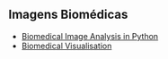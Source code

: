 ## Imagens Biomédicas 

- [Biomedical Image Analysis in Python](https://www.datacamp.com/courses/biomedical-image-analysis-in-python)
- [Biomedical Visualisation](https://www.coursera.org/learn/biomedvis)